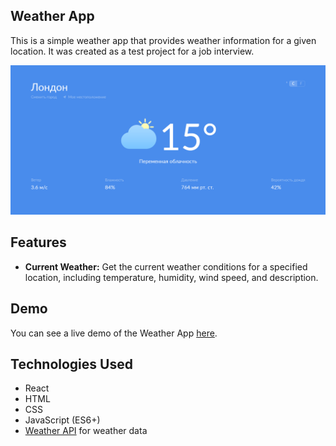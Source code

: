 ## Weather App

This is a simple weather app that provides weather information for a given location. It was created as a test project for a job interview.

![Weather App Screenshot](./src/assets/images/screenshot.png)

## Features

- **Current Weather:** Get the current weather conditions for a specified location, including temperature, humidity, wind speed, and description.

## Demo

You can see a live demo of the Weather App [here](https://szheleshchenko.github.io/weather-app).

## Technologies Used

- React
- HTML
- CSS
- JavaScript (ES6+)
- [Weather API](https://openweathermap.org/api) for weather data
